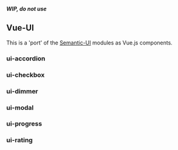 ***WIP, do not use***

## Vue-UI
This is a 'port' of the [Semantic-UI](https://github.com/Semantic-Org/Semantic-UI/tree/1.0) modules as Vue.js components.

### ui-accordion
### ui-checkbox
### ui-dimmer

### ui-modal

### ui-progress

### ui-rating